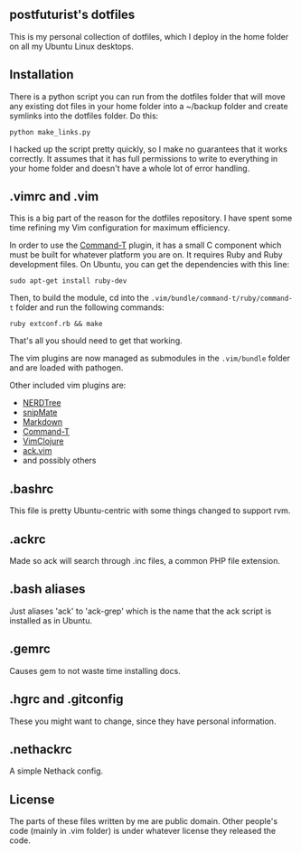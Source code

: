 postfuturist's dotfiles
-----------------------

This is my personal collection of dotfiles, which I deploy in the home
folder on all my Ubuntu Linux desktops.

Installation
------------

There is a python script you can run from the dotfiles folder that will
move any existing dot files in your home folder into a ~/backup folder
and create symlinks into the dotfiles folder. Do this:

`python make_links.py`

I hacked up the script pretty quickly, so I make no guarantees that it
works correctly. It assumes that it has full permissions to write to
everything in your home folder and doesn't have a whole lot of error
handling.

.vimrc and .vim
---------------

This is a big part of the reason for the dotfiles repository. I have
spent some time refining my Vim configuration for maximum efficiency.

In order to use the [Command-T](http://wincent.com/products/command-t)
plugin, it has a small C component which must be built for whatever
platform you are on. It requires Ruby and Ruby development files. On
Ubuntu, you can get the dependencies with
this line:

`sudo apt-get install ruby-dev`

Then, to build the module, cd into the
`.vim/bundle/command-t/ruby/command-t` folder and run the following
commands:

`ruby extconf.rb && make`

That's all you should need to get that working.

The vim plugins are now managed as submodules in the `.vim/bundle`
folder and are loaded with pathogen.

Other included vim plugins are:

* [NERDTree](http://www.vim.org/scripts/script.php?script_id=1658)
* [snipMate](http://www.vim.org/scripts/script.php?script_id=2540)
* [Markdown](http://www.vim.org/scripts/script.php?script_id=2882)
* [Command-T](http://www.vim.org/scripts/script.php?script_id=3025)
* [VimClojure](https://github.com/vim-scripts/VimClojure)
* [ack.vim](https://github.com/mileszs/ack.vim)
* and possibly others

.bashrc
-------

This file is pretty Ubuntu-centric with some things changed to support
rvm.

.ackrc
------

Made so ack will search through .inc files, a common PHP file extension.

.bash aliases
-------------

Just aliases 'ack' to 'ack-grep' which is the name that the ack script
is installed as in Ubuntu.

.gemrc
------

Causes gem to not waste time installing docs.

.hgrc and .gitconfig
--------------------

These you might want to change, since they have personal information.

.nethackrc
----------

A simple Nethack config.

License
-------

The parts of these files written by me are public domain. Other people's
code (mainly in .vim folder) is under whatever license they released the
code.
